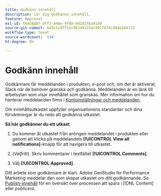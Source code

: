 ```yaml
---
title: Godkänn innehåll
description: Lär dig godkänna innehåll.
feature: Approval
exl-id: f6458d8f-dff3-448e-9f08-6d192f8a91d9
source-git-commit: bd3c5c9ff12c962d4123ac992fb74cd94e184172
workflow-type: tm+mt
source-wordcount: '134'
ht-degree: 0%

---
```


# Godkänn innehåll

Godkännare får meddelanden i produkten, e-post och, om det är aktiverat, Slack när de behöver granska och godkänna. Meddelanden är en länk till arbetsytan som visar innehållet som granskas. Mer information om hur du hanterar meddelanden finns i [Kontoinställningar och meddelanden](https://experienceleague.adobe.com/sv/docs/core-services/interface/features/account-preferences).

Om innehållsutkastet uppfyller organisationens standarder och dina förväntningar är du redo att godkänna utkastet.

**Så här godkänner du ett utkast**:

1. Du kommer åt utkastet från antingen meddelandet i produkten eller genom att klicka på meddelandets **[!UICONTROL View all notifications]**-knapp för att navigera till utkastet.

1. (_Valfritt_). Skriv kommentarer i textfältet **[!UICONTROL Comments]**.

1. Välj **[!UICONTROL Approved]**.

Ditt arbete som godkännare är klart. Adobe GenStudio for Performance Marketing meddelar den som skapat utkastet om ditt godkännande. Se [Publish-innehåll](./publish-content.md) för en översikt över processen att spara i [!DNL Content] eller _publicera_.
